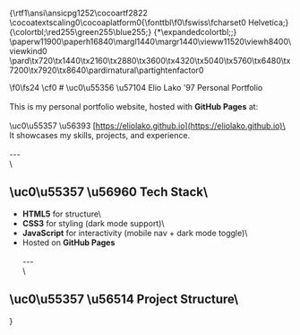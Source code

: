 {\rtf1\ansi\ansicpg1252\cocoartf2822
\cocoatextscaling0\cocoaplatform0{\fonttbl\f0\fswiss\fcharset0 Helvetica;}
{\colortbl;\red255\green255\blue255;}
{\*\expandedcolortbl;;}
\paperw11900\paperh16840\margl1440\margr1440\vieww11520\viewh8400\viewkind0
\pard\tx720\tx1440\tx2160\tx2880\tx3600\tx4320\tx5040\tx5760\tx6480\tx7200\tx7920\tx8640\pardirnatural\partightenfactor0

\f0\fs24 \cf0 # \uc0\u55356 \u57104  Elio Lako \'97 Personal Portfolio\
\
This is my personal portfolio website, hosted with **GitHub Pages** at:\
\
\uc0\u55357 \u56393  [https://eliolako.github.io](https://eliolako.github.io)\
\
It showcases my skills, projects, and experience.\
\
---\
\
## \uc0\u55357 \u56960  Tech Stack\
- **HTML5** for structure\
- **CSS3** for styling (dark mode support)\
- **JavaScript** for interactivity (mobile nav + dark mode toggle)\
- Hosted on **GitHub Pages**\
\
---\
\
## \uc0\u55357 \u56514  Project Structure\
}